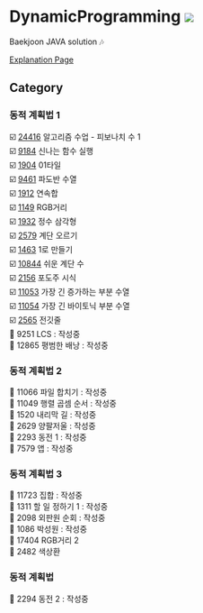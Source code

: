 # DynamicProgramming <img src = "https://img.shields.io/badge/JAVA-007396?style=for-the-badge&logo=java&logoColor=white">
Baekjoon JAVA solution :notes:

[Explanation Page](https://lunareclipse000.wordpress.com/category/%ed%94%84%eb%a1%9c%ea%b7%b8%eb%9e%98%eb%b0%8d-%ec%8a%a4%ed%84%b0%eb%94%94/%ec%9e%90%eb%a3%8c%ea%b5%ac%ec%a1%b0-%ec%8b%a4%ec%8a%b5/%eb%b0%b1%ec%a4%80/dynamic-programming/)

## Category

### 동적 계획법 1  
:ballot_box_with_check: [24416](https://lunareclipse000.wordpress.com/2024/04/05/%eb%b0%b1%ec%a4%80java-24416-%ec%95%8c%ea%b3%a0%eb%a6%ac%ec%a6%98-%ec%88%98%ec%97%85-%ed%94%bc%eb%b3%b4%eb%82%98%ec%b9%98-%ec%88%98-1/) 알고리즘 수업 - 피보나치 수 1  
:ballot_box_with_check: [9184](https://lunareclipse000.wordpress.com/2024/04/05/%eb%b0%b1%ec%a4%80java-9184-%ec%8b%a0%eb%82%98%eb%8a%94-%ed%95%a8%ec%88%98-%ec%8b%a4%ed%96%89/) 신나는 함수 실행  
:ballot_box_with_check: [1904](https://lunareclipse000.wordpress.com/2024/04/05/%eb%b0%b1%ec%a4%80java1904-01-%ed%83%80%ec%9d%bc/) 01타일  
:ballot_box_with_check: [9461](https://lunareclipse000.wordpress.com/2024/04/05/%eb%b0%b1%ec%a4%80java-9461-%ed%8c%8c%eb%8f%84%eb%b0%98-%ec%88%98%ec%97%b4/) 파도반 수열  
:ballot_box_with_check: [1912](https://lunareclipse000.wordpress.com/2024/04/06/%eb%b0%b1%ec%a4%80java-1912-%ec%97%b0%ec%86%8d%ed%95%a9/) 연속합  
:ballot_box_with_check: [1149](https://lunareclipse000.wordpress.com/2024/04/06/%eb%b0%b1%ec%a4%80java-1149-rgb-%ea%b1%b0%eb%a6%ac/) RGB거리  
:ballot_box_with_check: [1932](https://lunareclipse000.wordpress.com/2024/04/06/%eb%b0%b1%ec%a4%80java-1932-%ec%a0%95%ec%88%98-%ec%82%bc%ea%b0%81%ed%98%95/) 정수 삼각형  
:ballot_box_with_check: [2579](https://lunareclipse000.wordpress.com/2024/04/06/%eb%b0%b1%ec%a4%80java-2579-%ea%b3%84%eb%8b%a8-%ec%98%a4%eb%a5%b4%ea%b8%b0/) 계단 오르기  
:ballot_box_with_check: [1463](https://lunareclipse000.wordpress.com/2024/04/09/%eb%b0%b1%ec%a4%80java-1463-1%eb%a1%9c-%eb%a7%8c%eb%93%a4%ea%b8%b0/) 1로 만들기  
:ballot_box_with_check: [10844](https://lunareclipse000.wordpress.com/2024/04/09/%eb%b0%b1%ec%a4%80java-10844-%ec%89%ac%ec%9a%b4-%ea%b3%84%eb%8b%a8/) 쉬운 계단 수  
:ballot_box_with_check: [2156](https://lunareclipse000.wordpress.com/2024/04/10/%eb%b0%b1%ec%a4%80java-2156-%ed%8f%ac%eb%8f%84%ec%a3%bc-%ec%8b%9c%ec%8b%9d/)  포도주 시식  
:ballot_box_with_check: [11053](https://lunareclipse000.wordpress.com/2024/04/10/%eb%b0%b1%ec%a4%80java-11053-%ea%b0%80%ec%9e%a5-%ea%b8%b4-%ec%a6%9d%ea%b0%80%ed%95%98%eb%8a%94-%eb%b6%80%eb%b6%84-%ec%88%98%ec%97%b4/) 가장 긴 증가하는 부분 수열  
:ballot_box_with_check: [11054](https://lunareclipse000.wordpress.com/2024/04/10/%eb%b0%b1%ec%a4%80java-11054-%ea%b0%80%ec%9e%a5-%ea%b8%b4-%eb%b0%94%ec%9d%b4%ed%86%a0%eb%8b%89-%eb%b6%80%eb%b6%84-%ec%88%98%ec%97%b4/) 가장 긴 바이토닉 부분 수열  
:ballot_box_with_check: [2565](https://lunareclipse000.wordpress.com/2024/04/11/%eb%b0%b1%ec%a4%80java-2565-%ec%a0%84%ea%b9%83%ec%a4%84/) 전깃줄  
:black_square_button: 9251 LCS : 작성중  
:black_square_button: 12865 평범한 배낭 : 작성중  

### 동적 계획법 2  
:black_square_button: 11066 파일 합치기 : 작성중  
:black_square_button: 11049 행렬 곱셈 순서 : 작성중  
:black_square_button: 1520 내리막 길 : 작성중  
:black_square_button: 2629 양팔저울 : 작성중  
:black_square_button: 2293 동전 1 : 작성중  
:black_square_button: 7579 앱 : 작성중  

### 동적 계획법 3  
:black_square_button: 11723 집합 : 작성중  
:black_square_button: 1311 할 일 정하기 1 : 작성중  
:black_square_button: 2098 외판원 순회 : 작성중  
:black_square_button: 1086 박성원 : 작성중  
:black_square_button: 17404 RGB거리 2  
:black_square_button: 2482 색상환  

### 동적 계획법
:black_square_button: 2294 동전 2 : 작성중  